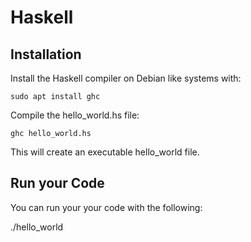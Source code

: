 # Haskell

## Installation

Install the Haskell compiler on Debian like systems with:

`sudo apt install ghc`

Compile the hello_world.hs file:

`ghc hello_world.hs`

This will create an executable  hello_world file.

## Run your Code

You can run your your code with the following:

./hello_world
